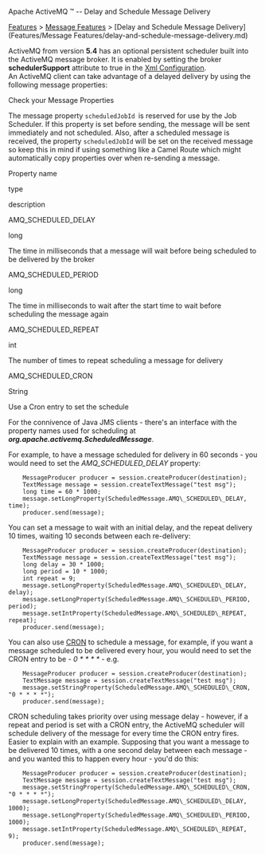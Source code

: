 Apache ActiveMQ ™ -- Delay and Schedule Message Delivery 

[Features](features.md) > [Message Features](FeaturesFeatures/Features/message-features.md) > [Delay and Schedule Message Delivery](Features/Message Features/delay-and-schedule-message-delivery.md)


ActiveMQ from version **5.4** has an optional persistent scheduler built into the ActiveMQ message broker. It is enabled by setting the broker **schedulerSupport** attribute to true in the [Xml Configuration](xml-Community/FAQ/configuration.md).  
An ActiveMQ client can take advantage of a delayed delivery by using the following message properties:

Check your Message Properties

The message property `scheduledJobId `is reserved for use by the Job Scheduler. If this property is set before sending, the message will be sent immediately and not scheduled. Also, after a scheduled message is received, the property `scheduledJobId` will be set on the received message so keep this in mind if using something like a Camel Route which might automatically copy properties over when re-sending a message.

Property name

type

description

AMQ\_SCHEDULED\_DELAY

long

The time in milliseconds that a message will wait before being scheduled to be delivered by the broker

AMQ\_SCHEDULED\_PERIOD

long

The time in milliseconds to wait after the start time to wait before scheduling the message again

AMQ\_SCHEDULED\_REPEAT

int

The number of times to repeat scheduling a message for delivery

AMQ\_SCHEDULED\_CRON

String

Use a Cron entry to set the schedule

For the connivence of Java JMS clients - there's an interface with the property names used for scheduling at _**org.apache.activemq.ScheduledMessage**_.

For example, to have a message scheduled for delivery in 60 seconds - you would need to set the _AMQ\_SCHEDULED\_DELAY_ property:

        MessageProducer producer = session.createProducer(destination);
        TextMessage message = session.createTextMessage("test msg");
        long time = 60 * 1000;
        message.setLongProperty(ScheduledMessage.AMQ\_SCHEDULED\_DELAY, time);
        producer.send(message);

You can set a message to wait with an initial delay, and the repeat delivery 10 times, waiting 10 seconds between each re-delivery:

        MessageProducer producer = session.createProducer(destination);
        TextMessage message = session.createTextMessage("test msg");
        long delay = 30 * 1000;
        long period = 10 * 1000;
        int repeat = 9;
        message.setLongProperty(ScheduledMessage.AMQ\_SCHEDULED\_DELAY, delay);
        message.setLongProperty(ScheduledMessage.AMQ\_SCHEDULED\_PERIOD, period);
        message.setIntProperty(ScheduledMessage.AMQ\_SCHEDULED\_REPEAT, repeat);
        producer.send(message);

You can also use [CRON](http://en.wikipedia.org/wiki/Cron) to schedule a message, for example, if you want a message scheduled to be delivered every hour, you would need to set the CRON entry to be - _0 * * * *_ \- e.g.

        MessageProducer producer = session.createProducer(destination);
        TextMessage message = session.createTextMessage("test msg");
        message.setStringProperty(ScheduledMessage.AMQ\_SCHEDULED\_CRON, "0 * * * *");
        producer.send(message);

CRON scheduling takes priority over using message delay - however, if a repeat and period is set with a CRON entry, the ActiveMQ scheduler will schedule delivery of the message for every time the CRON entry fires. Easier to explain with an example. Supposing that you want a message to be delivered 10 times, with a one second delay between each message - and you wanted this to happen every hour - you'd do this:

        MessageProducer producer = session.createProducer(destination);
        TextMessage message = session.createTextMessage("test msg");
        message.setStringProperty(ScheduledMessage.AMQ\_SCHEDULED\_CRON, "0 * * * *");
        message.setLongProperty(ScheduledMessage.AMQ\_SCHEDULED\_DELAY, 1000);
        message.setLongProperty(ScheduledMessage.AMQ\_SCHEDULED\_PERIOD, 1000);
        message.setIntProperty(ScheduledMessage.AMQ\_SCHEDULED\_REPEAT, 9);
        producer.send(message);

